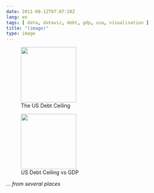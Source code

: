 ```yaml
---
date: 2011-08-12T07:07:28Z
lang: en
tags: [ data, dataviz, debt, gdp, usa, visualisation ]
title: "(image)"
type: image
---
```


<figure>
<a
href="https://hugo.ferreira.cc/from-several-places/the-us-debt-ceiling/"
rel="attachment"><img
src="/wp-content/uploads/2011/08/tumblr_lpsi69ISO71qz82meo1_1280-150x150.png"
aria-describedby="gallery-5-1013" width="150" height="150" /></a><figcaption>The US Debt Ceiling</figcaption>
</figure>

<figure>
<a
href="https://hugo.ferreira.cc/from-several-places/us-debt-ceiling-vs-gdp/"
rel="attachment"><img
src="/wp-content/uploads/2011/08/tumblr_lpsi69ISO71qz82meo2_1280-150x150.jpg"
aria-describedby="gallery-5-1014" width="150" height="150" /></a><figcaption>US Debt Ceiling vs GDP</figcaption>
</figure>

*... from several places*

